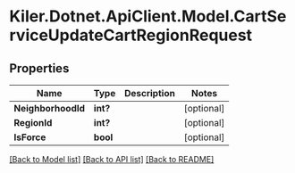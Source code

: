# Kiler.Dotnet.ApiClient.Model.CartServiceUpdateCartRegionRequest

## Properties

Name | Type | Description | Notes
------------ | ------------- | ------------- | -------------
**NeighborhoodId** | **int?** |  | [optional] 
**RegionId** | **int?** |  | [optional] 
**IsForce** | **bool** |  | [optional] 

[[Back to Model list]](../README.md#documentation-for-models) [[Back to API list]](../README.md#documentation-for-api-endpoints) [[Back to README]](../README.md)

